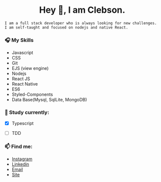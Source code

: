 <h1 align="center"> Hey  👋, I am Clebson. </h1>

```
I am a full stack developer who is always looking for new challenges. 
I am self-taught and focused on nodejs and native React.

```
### 🎧 My Skills
- Javascript
- CSS
- Git
- EJS (view engine)
- Nodejs
- React JS
- React Native
- ES6
- Styled-Components
- Data Base(Mysql, SqlLite, MongoDB)

###  💾 Study currently:
-  [x] Typescript
-  [ ] TDD


### 📫 Find me:
- [Instagram]( https://instagram.com/clebsantos96)
- [Linkedin](https://www.linkedin.com/in/clebson-santos-1270aa18b)
- [Email](clebsonsantos.dev@gmail.com)
- [Site](https://clebsonsantos.com)


